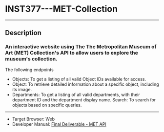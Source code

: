 # INST377---MET-Collection
________________________________________________
## Description

### An interactive website using The The Metropolitan Museum of Art (MET) Collection's API to allow users to explore the museum's collection.

The following endpoints
* Objects: To get a listing of all valid Object IDs available for access.
* Object: To retrieve detailed information about a specific object, including its image.
* Departments: To get a listing of all valid departments, with their department ID and the department display name.
Search: To search for objects based on specific queries.

________________________________________________

* Target Browser: Web
* Developer Manual: [Final Deliverable - MET API](https://docs.google.com/document/d/1jfpP5pj-HUhcARSijsYKpHCbbnevOWKv9iLdBT38f2c/edit?usp=sharing)
